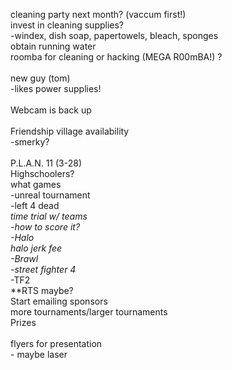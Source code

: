 cleaning party next month? (vaccum first!)<br />
	invest in cleaning supplies?<br />
		-windex, dish soap, papertowels, bleach, sponges<br />
	obtain running water<br />
	roomba for cleaning or hacking (MEGA R00mBA!) ?<br />
<br />
new guy (tom)<br />
	-likes power supplies!<br />
<br />
Webcam is back up<br />
<br />
Friendship village availability<br />
	-smerky?<br />
<br />
P.L.A.N. 11  (3-28)<br />
	Highschoolers?<br />
	what games<br />
		-unreal tournament <br />
		-left 4 dead<br />
			*time trial w/ teams	<br />
				-how to score it?<br />
		-Halo<br />
			halo jerk fee<br />
		-Brawl<br />
		-street fighter 4*<br />
		-TF2<br />
		**RTS maybe?<br />
		Start emailing sponsors<br />
	more tournaments/larger tournaments<br />
	Prizes<br />
<br />
flyers for presentation<br />
	- maybe laser<br />
